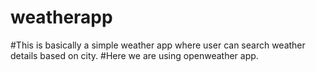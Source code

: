 # weatherapp
#This is basically a simple weather app where user can search weather details based on city.
#Here we are using openweather app.

